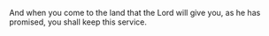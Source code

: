 And when you come to the land that the Lord will give you, as he has promised, you shall keep this service.
